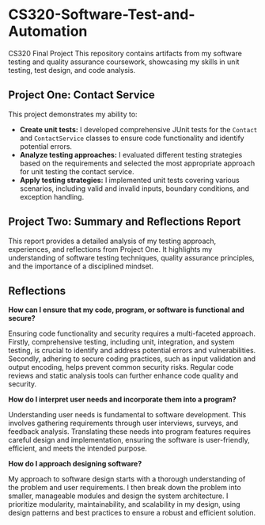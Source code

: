 # CS320-Software-Test-and-Automation

CS320 Final Project
This repository contains artifacts from my software testing and quality assurance coursework, showcasing my skills in unit testing, test design, and code analysis.

## Project One: Contact Service

This project demonstrates my ability to:

- **Create unit tests:** I developed comprehensive JUnit tests for the `Contact` and `ContactService` classes to ensure code functionality and identify potential errors.
- **Analyze testing approaches:** I evaluated different testing strategies based on the requirements and selected the most appropriate approach for unit testing the contact service.
- **Apply testing strategies:** I implemented unit tests covering various scenarios, including valid and invalid inputs, boundary conditions, and exception handling.

## Project Two: Summary and Reflections Report

This report provides a detailed analysis of my testing approach, experiences, and reflections from Project One. It highlights my understanding of software testing techniques, quality assurance principles, and the importance of a disciplined mindset.

## Reflections

**How can I ensure that my code, program, or software is functional and secure?**

Ensuring code functionality and security requires a multi-faceted approach. Firstly, comprehensive testing, including unit, integration, and system testing, is crucial to identify and address potential errors and vulnerabilities. Secondly, adhering to secure coding practices, such as input validation and output encoding, helps prevent common security risks. Regular code reviews and static analysis tools can further enhance code quality and security.

**How do I interpret user needs and incorporate them into a program?**

Understanding user needs is fundamental to software development. This involves gathering requirements through user interviews, surveys, and feedback analysis. Translating these needs into program features requires careful design and implementation, ensuring the software is user-friendly, efficient, and meets the intended purpose.

**How do I approach designing software?**

My approach to software design starts with a thorough understanding of the problem and user requirements. I then break down the problem into smaller, manageable modules and design the system architecture. I prioritize modularity, maintainability, and scalability in my design, using design patterns and best practices to ensure a robust and efficient solution.
